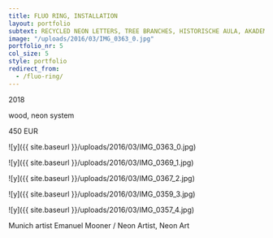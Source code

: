 ```yaml
---
title: FLUO RING, INSTALLATION
layout: portfolio
subtext: RECYCLED NEON LETTERS, TREE BRANCHES, HISTORISCHE AULA, AKADEMIE DER BILDENDEN KÜNSTE, 2016
image: "/uploads/2016/03/IMG_0363_0.jpg"
portfolio_nr: 5
col_size: 5
style: portfolio
redirect_from:
  - /fluo-ring/
---
```

2018

wood, neon system

450 EUR

![y]({{ site.baseurl }}/uploads/2016/03/IMG_0363_0.jpg)

![y]({{ site.baseurl }}/uploads/2016/03/IMG_0369_1.jpg)

![y]({{ site.baseurl }}/uploads/2016/03/IMG_0367_2.jpg)

![y]({{ site.baseurl }}/uploads/2016/03/IMG_0359_3.jpg)

![y]({{ site.baseurl }}/uploads/2016/03/IMG_0357_4.jpg)


Munich artist Emanuel Mooner / Neon Artist, Neon Art
